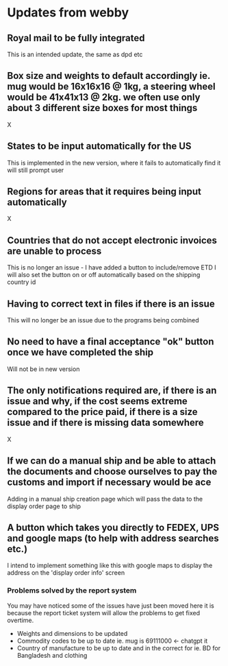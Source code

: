# Updates from webby

## Royal mail to be fully integrated

This is an intended update, the same as dpd etc

## Box size and weights to default accordingly ie. mug would be 16x16x16 @ 1kg, a steering wheel would be 41x41x13 @ 2kg. we often use only about 3 different size boxes for most things

X

## States to be input automatically for the US

This is implemented in the new version, where it fails to automatically find it will still prompt user

## Regions for areas that it requires being input automatically

X

## Countries that do not accept electronic invoices are unable to process

This is no longer an issue - I have added a button to include/remove ETD
I will also set the button on or off automatically based on the shipping country id

## Having to correct text in files if there is an issue

This will no longer be an issue due to the programs being combined

## No need to have a final acceptance "ok" button once we have completed the ship

Will not be in new version

## The only notifications required are, if there is an issue and why, if the cost seems extreme compared to the price paid, if there is a size issue and if there is missing data somewhere

X

## If we can do a manual ship and be able to attach the documents and choose ourselves to pay the customs and import if necessary would be ace

Adding in a manual ship creation page which will pass the data to the display order page to ship

## A button which takes you directly to FEDEX, UPS and google maps (to help with address searches etc.)

I intend to implement something like this with google maps to display the address on the 'display order info' screen

### Problems solved by the report system

You may have noticed some of the issues have just been moved here it is because the report ticket system will allow the problems to get fixed overtime.

- Weights and dimensions to be updated
- Commodity codes to be up to date ie. mug is 69111000 <- chatgpt it
- Country of manufacture to be up to date and in the correct for ie. BD for Bangladesh and clothing
